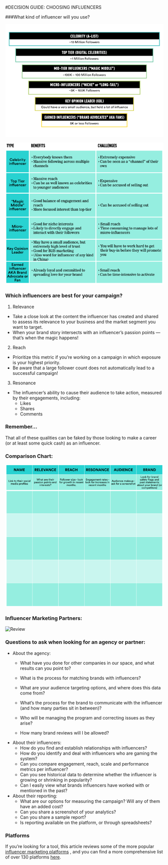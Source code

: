  #DECISION GUIDE: CHOOSING INFLUENCERS

###What kind of influencer will you use?

![Review](assets/Decision1whatkind.png)

![Review](assets/InfluencerTypesAtAGlance.png)

### Which influencers are best for your campaign?
1. Relevance
- Take a close look at the content the influencer has created and shared to
assess its relevance to your business and the market segment you want to
target.
- When your brand story intersects with an influencer’s passion points —
that’s when the magic happens! 

2. Reach
- Prioritize this metric if you’re working on a campaign in which exposure is
your highest priority.
- Be aware that a large follower count does not automatically lead to a
successful campaign!

3. Resonance
- The influencer’s ability to cause their audience to take action, measured by
their engagements, including:
   - Likes
   - Shares
   - Comments

### Remember…
That all of these qualities can be faked by those looking to make a career (or at least some quick
cash) as an influencer.

### Comparison Chart:

![Review](assets/InfluencerComparisonChart.png)

### Influencer Marketing Partners:

![Review](AgencyTypesAtAGlance.png)

### Questions to ask when looking for an agency or partner:
- About the agency: 
   - What have you done for other companies in our space, and what results can you
point to?
   - What is the process for matching brands with influencers?  

   - What are your audience targeting options, and where does this data come
from? 
   - What’s the process for the brand to communicate with the influencer (and how
many parties sit in between)? 
   - Who will be managing the program and correcting issues as they arise? 
   - How many brand reviews will I be allowed?
- About their influencers: 
   - How do you find and establish relationships with influencers? 
   - How do you identify and deal with influencers who are gaming the system? 
   - Can you compare engagement, reach, scale and performance metrics per
influencer?
   - Can you see historical data to determine whether the influencer is growing or
shrinking in popularity? 
   - Can I easily view what brands influencers have worked with or mentioned in the
past?
- About their reporting: 
   - What are our options for measuring the campaign? Will any of them have an
added cost? 
   - Can you share a screenshot of your analytics? 
   - Can you share a sample report? 
   - Is reporting available on the platform, or through spreadsheets? 

### Platforms

If you’re looking for a tool, this article reviews some of the more popular [influencer marketing platforms](http://www.business2community.com/brandviews/content-blvd/popular-influencer-marketing-platforms-reviewed-01549843) , and you can find a more comprehensive list of over 130 platforms [here](http://theinfluencemarketer.com/133-influencer-marketing-agencies-platforms-tools-companies/).
